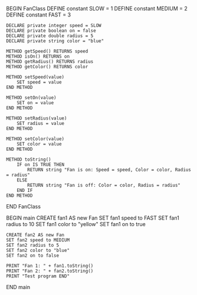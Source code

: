 BEGIN FanClass
    DEFINE constant SLOW = 1
    DEFINE constant MEDIUM = 2
    DEFINE constant FAST = 3

    DECLARE private integer speed = SLOW
    DECLARE private boolean on = false
    DECLARE private double radius = 5
    DECLARE private string color = "blue"

    METHOD getSpeed() RETURNS speed
    METHOD isOn() RETURNS on
    METHOD getRadius() RETURNS radius
    METHOD getColor() RETURNS color

    METHOD setSpeed(value)
        SET speed = value
    END METHOD

    METHOD setOn(value)
        SET on = value
    END METHOD

    METHOD setRadius(value)
        SET radius = value
    END METHOD

    METHOD setColor(value)
        SET color = value
    END METHOD

    METHOD toString()
        IF on IS TRUE THEN
            RETURN string "Fan is on: Speed = speed, Color = color, Radius = radius"
        ELSE
            RETURN string "Fan is off: Color = color, Radius = radius"
        END IF
    END METHOD
END FanClass

BEGIN main
    CREATE fan1 AS new Fan
    SET fan1 speed to FAST
    SET fan1 radius to 10
    SET fan1 color to "yellow"
    SET fan1 on to true

    CREATE fan2 AS new Fan
    SET fan2 speed to MEDIUM
    SET fan2 radius to 5
    SET fan2 color to "blue"
    SET fan2 on to false

    PRINT "Fan 1: " + fan1.toString()
    PRINT "Fan 2: " + fan2.toString()
    PRINT "Test program END"
END main